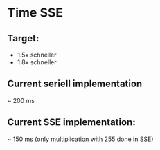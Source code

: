 # Time SSE

## Target: 
* 1.5x schneller
* 1.8x schneller

## Current seriell implementation

~ 200 ms

## Current SSE implementation:


~ 150 ms (only multiplication with 255 done in SSE)
